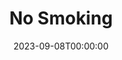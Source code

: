 ---
title: No Smoking
date: 2023-09-08T00:00:00
opening_date: 1925-11-17
closing_date:
layout: productions
playbill:
Theatre: Theatre Jacksonville
cast:
- A Lady: Winifred Snowden
- The Conductor: Claude Kennedy
- Her Daughter: Marjorie Hirons
- A Gentleman: Russell E. Browning
crew:
- Director: Tracy L'Engle
- Set Design:
  - Strawn Perry
  - Mrs. Strawn Perry
- Lighting: Martha Race
- Props and Costumes: Gertrude F. Jacobi
understudies:
orchestra:
---